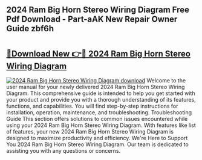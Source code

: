 ## 2024 Ram Big Horn Stereo Wiring Diagram Free Pdf Download - Part-aAK New Repair Owner Guide zbf6h

# <h2><a href="http://dfltt68.blite.top/?on=2024+Ram+Big+Horn+Stereo+Wiring+Diagram">🔗Download New 👉🔴 2024 Ram Big Horn Stereo Wiring Diagram</a></h2>

[![2024 Ram Big Horn Stereo Wiring Diagram download](https://i.imgur.com/lujVjoI.png)](http://dfltt68.blite.top/?on=2024+Ram+Big+Horn+Stereo+Wiring+Diagram)
Welcome to the user manual for your newly delivered 2024 Ram Big Horn Stereo Wiring Diagram. This comprehensive guide is intended to help you get started with your product and provide you with a thorough understanding of its features, functions, and capabilities. You will find step-by-step instructions for installation, operation, maintenance, and troubleshooting. Troubleshooting Guide This section offers solutions to common issues encountered while using your 2024 Ram Big Horn Stereo Wiring Diagram. With features like list of features, your new 2024 Ram Big Horn Stereo Wiring Diagram is designed to maximize productivity and efficiency. We're Here to Support You 2024 Ram Big Horn Stereo Wiring Diagram. Our team is dedicated to assisting you with any questions or concerns.

